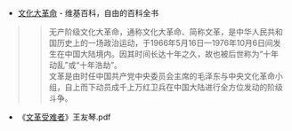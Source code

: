 - [文化大革命](https://zh.wikipedia.org/wiki/%E6%96%87%E5%8C%96%E5%A4%A7%E9%9D%A9%E5%91%BD) - 维基百科，自由的百科全书

>> 无产阶级文化大革命，通称文化大革命、简称文革，是中华人民共和国历史上的一场政治运动，于1966年5月16日—1976年10月6日间发生在中国大陆境内。因其时间长达十年之久，故也被后世称为“十年动乱”或“十年浩劫”。<br>文革是由时任中国共产党中央委员会主席的毛泽东与中央文化革命小组，自上而下动员成千上万红卫兵在中国大陆进行全方位发动的阶级斗争。

- 《[文革受难者](http://ywang.uchicago.edu/history/docs/EBookVictim%2020190528.pdf)》王友琴.pdf 
